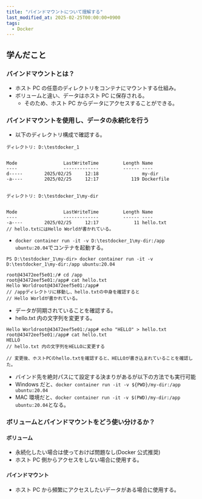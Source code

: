 ```yaml
---
title: "バインドマウントについて理解する"
last_modified_at: 2025-02-25T00:00:00+0900
tags:
  - Docker
---
```


## 学んだこと

### バインドマウントとは？

- ホスト PC の任意のディレクトリをコンテナにマウントする仕組み。
- ボリュームと違い、データはホスト PC に保存される。
  - そのため、ホスト PC からデータにアクセスすることができる。

### バインドマウントを使用し、データの永続化を行う

- 以下のディレクトリ構成で確認する。

```
ディレクトリ: D:\testdocker_1


Mode                 LastWriteTime         Length Name
----                 -------------         ------ ----
d-----        2025/02/25     12:18                my-dir
-a----        2025/02/25     12:17            119 Dockerfile


ディレクトリ: D:\testdocker_1\my-dir


Mode                 LastWriteTime         Length Name
----                 -------------         ------ ----
-a----        2025/02/25     12:17             11 hello.txt
// hello.txtにはHello Worldが書かれている。
```

- `docker container run -it -v D:\testdocker_1\my-dir:/app ubuntu:20.04`でコンテナを起動する。

```
PS D:\testdocker_1\my-dir> docker container run -it -v D:\testdocker_1\my-dir:/app ubuntu:20.04

root@43472eef5e01:/# cd /app
root@43472eef5e01:/app# cat hello.txt
Hello Worldroot@43472eef5e01:/app#
// /appディレクトリに移動し、hello.txtの中身を確認すると
// Hello Worldが書かれている。
```

- データが同期されていることを確認する。
- hello.txt 内の文字列を変更する。

```
Hello Worldroot@43472eef5e01:/app# echo "HELLO" > hello.txt
root@43472eef5e01:/app# cat hello.txt
HELLO
// hello.txt 内の文字列をHELLOに変更する

// 変更後、ホストPCのhello.txtを確認すると、HELLOが書き込まれていることを確認した。
```

- バインド先を絶対パスにて設定する決まりがあるが以下の方法でも実行可能
- Windows だと、`docker container run -it -v ${PWD}/my-dir:/app ubuntu:20.04`
- MAC 環境だと、`docker container run -it -v $(PWD)/my-dir:/app ubuntu:20.04`となる。

### ボリュームとバインドマウントをどう使い分けるか？

#### ボリューム

- 永続化したい場合は使っておけば問題なし(Docker 公式推奨)
- ホスト PC 側からアクセスをしない場合に使用する。

#### バインドマウント

- ホスト PC から頻繁にアクセスしたいデータがある場合に使用する。
